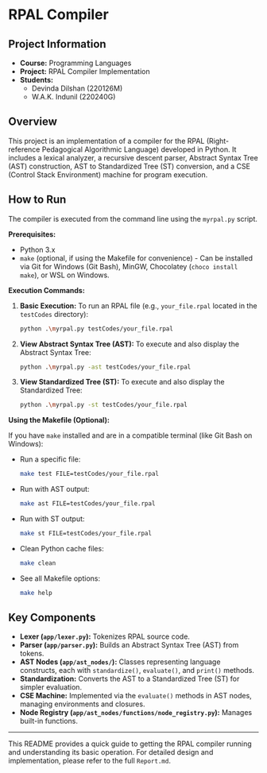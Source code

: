 # RPAL Compiler

## Project Information
- **Course:** Programming Languages
- **Project:** RPAL Compiler Implementation
- **Students:**
    - Devinda Dilshan (220126M)
    - W.A.K. Indunil (220240G)

## Overview
This project is an implementation of a compiler for the RPAL (Right-reference Pedagogical Algorithmic Language) developed in Python. It includes a lexical analyzer, a recursive descent parser, Abstract Syntax Tree (AST) construction, AST to Standardized Tree (ST) conversion, and a CSE (Control Stack Environment) machine for program execution.

## How to Run

The compiler is executed from the command line using the `myrpal.py` script.

**Prerequisites:**
- Python 3.x
- `make` (optional, if using the Makefile for convenience) - Can be installed via Git for Windows (Git Bash), MinGW, Chocolatey (`choco install make`), or WSL on Windows.

**Execution Commands:**

1.  **Basic Execution:**
    To run an RPAL file (e.g., `your_file.rpal` located in the `testCodes` directory):
    ```bash
    python .\myrpal.py testCodes/your_file.rpal
    ```

2.  **View Abstract Syntax Tree (AST):**
    To execute and also display the Abstract Syntax Tree:
    ```bash
    python .\myrpal.py -ast testCodes/your_file.rpal
    ```

3.  **View Standardized Tree (ST):**
    To execute and also display the Standardized Tree:
    ```bash
    python .\myrpal.py -st testCodes/your_file.rpal
    ```

**Using the Makefile (Optional):**

If you have `make` installed and are in a compatible terminal (like Git Bash on Windows):

-   Run a specific file:
    ```bash
    make test FILE=testCodes/your_file.rpal
    ```
-   Run with AST output:
    ```bash
    make ast FILE=testCodes/your_file.rpal
    ```
-   Run with ST output:
    ```bash
    make st FILE=testCodes/your_file.rpal
    ```
-   Clean Python cache files:
    ```bash
    make clean
    ```
-   See all Makefile options:
    ```bash
    make help
    ```

## Key Components
- **Lexer (`app/lexer.py`):** Tokenizes RPAL source code.
- **Parser (`app/parser.py`):** Builds an Abstract Syntax Tree (AST) from tokens.
- **AST Nodes (`app/ast_nodes/`):** Classes representing language constructs, each with `standardize()`, `evaluate()`, and `print()` methods.
- **Standardization:** Converts the AST to a Standardized Tree (ST) for simpler evaluation.
- **CSE Machine:** Implemented via the `evaluate()` methods in AST nodes, managing environments and closures.
- **Node Registry (`app/ast_nodes/functions/node_registry.py`):** Manages built-in functions.

---
This README provides a quick guide to getting the RPAL compiler running and understanding its basic operation. For detailed design and implementation, please refer to the full `Report.md`.